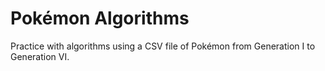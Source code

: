 # Pokémon Algorithms
Practice with algorithms using a CSV file of Pokémon from Generation I to Generation VI.
